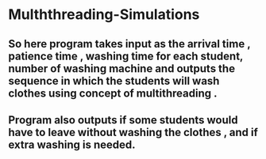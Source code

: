 # Mulththreading-Simulations
## So here program takes input as the arrival time , patience time , washing time for each student, number of washing machine and outputs the sequence in which the students will wash clothes using concept of multithreading .
## Program also outputs if some students would have to leave without washing the clothes , and if extra washing is needed.
